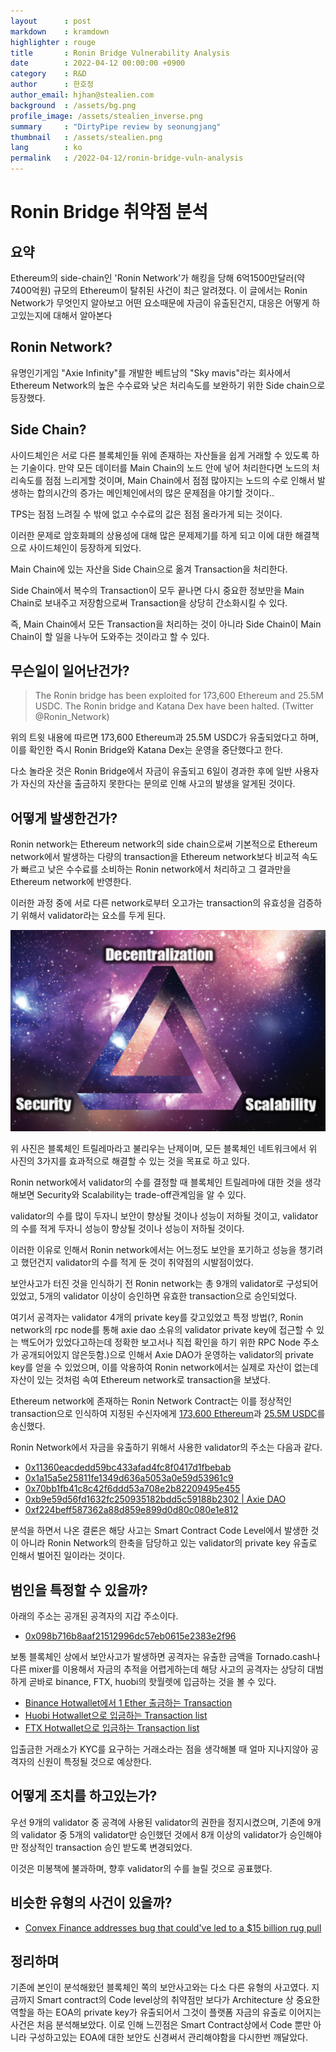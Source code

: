 ```yaml
---
layout		: post
markdown	: kramdown
highlighter	: rouge
title		: Ronin Bridge Vulnerability Analysis 
date		: 2022-04-12 00:00:00 +0900
category	: R&D
author		: 한호정
author_email: hjhan@stealien.com
background	: /assets/bg.png
profile_image: /assets/stealien_inverse.png
summary		: "DirtyPipe review by seonungjang"
thumbnail	: /assets/stealien.png
lang        : ko
permalink   : /2022-04-12/ronin-bridge-vuln-analysis
---
```


# Ronin Bridge 취약점 분석

## 요약
Ethereum의 side-chain인 'Ronin Network'가 해킹을 당해 6억1500만달러(약 7400억원) 규모의 Ethereum이 탈취된 사건이 최근 알려졌다. 이 글에서는 Ronin Network가 무엇인지 알아보고 어떤 요소때문에 자금이 유출된건지, 대응은 어떻게 하고있는지에 대해서 알아본다

## Ronin Network?
유명인기게임 "Axie Infinity"를 개발한 베트남의 "Sky mavis"라는 회사에서 Ethereum Network의 높은 수수료와 낮은 처리속도를 보완하기 위한 Side chain으로 등장했다.

## Side Chain?
사이드체인은 서로 다른 블록체인들 위에 존재하는 자산들을 쉽게 거래할 수 있도록 하는 기술이다. 
만약 모든 데이터를 Main Chain의 노드 안에 넣어 처리한다면 노드의 처리속도를 점점 느리게할 것이며, Main Chain에서 점점 많아지는 노드의 수로 인해서 발생하는 합의시간의 증가는 메인체인에서의 많은 문제점을 야기할 것이다.. 

TPS는 점점 느려질 수 밖에 없고 수수료의 값은 점점 올라가게 되는 것이다. 

이러한 문제로 암호화폐의 상용성에 대해 많은 문제제기를 하게 되고 이에 대한 해결책으로 사이드체인이 등장하게 되었다. 

Main Chain에 있는 자산을 Side Chain으로 옮겨 Transaction을 처리한다. 

Side Chain에서 복수의 Transaction이 모두 끝나면 다시 중요한 정보만을 Main Chain로 보내주고 저장함으로써 Transaction을 상당히 간소화시킬 수 있다.

즉, Main Chain에서 모든 Transaction을 처리하는 것이 아니라 Side Chain이 Main Chain이 할 일을 나누어 도와주는 것이라고 할 수 있다.


## 무슨일이 일어난건가?
> The Ronin bridge has been exploited for 173,600 Ethereum and 25.5M USDC. The Ronin bridge and Katana Dex have been halted.
(Twitter @Ronin_Network)

위의 트윗 내용에 따르면 173,600 Ethereum과 25.5M USDC가 유출되었다고 하며, 이를 확인한 즉시 Ronin Bridge와 Katana Dex는 운영을 중단했다고 한다.

다소 놀라운 것은 Ronin Bridge에서 자금이 유출되고 6일이 경과한 후에 일반 사용자가 자신의 자산을 출금하지 못한다는 문의로 인해 사고의 발생을 알게된 것이다.


## 어떻게 발생한건가?
Ronin network는 Ethereum network의 side chain으로써 기본적으로 Ethereum network에서 발생하는 다량의 transaction을 Ethereum network보다 비교적 속도가 빠르고 낮은 수수료를 소비하는 Ronin network에서 처리하고 그 결과만을 Ethereum network에 반영한다.

이러한 과정 중에 서로 다른 network로부터 오고가는 transaction의 유효성을 검증하기 위해서 validator라는 요소를 두게 된다.

![image](/assets/2022-04-12-Ronin-Bridge-Vuln-Analysis/image.png)

위 사진은 블록체인 트릴레마라고 불리우는 난제이며, 모든 블록체인 네트워크에서 위 사진의 3가지를 효과적으로 해결할 수 있는 것을 목표로 하고 있다.

Ronin network에서 validator의 수를 결정할 때 블록체인 트릴레마에 대한 것을 생각해보면 Security와 Scalability는 trade-off관계임을 알 수 있다.

validator의 수를 많이 두자니 보안이 향상될 것이나 성능이 저하될 것이고, validator의 수를 적게 두자니 성능이 향상될 것이나 성능이 저하될 것이다.

이러한 이유로 인해서 Ronin network에서는 어느정도 보안을 포기하고 성능을 챙기려고 했던건지 validator의 수를 적게 둔 것이 취약점의 시발점이었다.

보안사고가 터진 것을 인식하기 전 Ronin network는 총 9개의 validator로 구성되어있었고, 5개의 validator 이상이 승인하면 유효한 transaction으로 승인되었다.

여기서 공격자는 validator 4개의 private key를 갖고있었고 특정 방법(?, Ronin network의 rpc node를 통해 axie dao 소유의 validator private key에 접근할 수 있는 백도어가 있었다고하는데 정확한 보고서나 직접 확인을 하기 위한 RPC Node 주소가 공개되어있지 않은듯함.)으로 인해서 Axie DAO가 운영하는 validator의 private key를 얻을 수 있었으며, 이를 악용하여 Ronin network에서는 실제로 자산이 없는데 자산이 있는 것처럼 속여 Ethereum network로 transaction을 보냈다.

Ethereum network에 존재하는 Ronin Network Contract는 이를 정상적인 transaction으로 인식하여 지정된 수신자에게 
[173,600 Ethereum](https://etherscan.io/tx/0xc28fad5e8d5e0ce6a2eaf67b6687be5d58113e16be590824d6cfa1a94467d0b7)과 [25.5M USDC](https://etherscan.io/tx/0xed2c72ef1a552ddaec6dd1f5cddf0b59a8f37f82bdda5257d9c7c37db7bb9b08)를 송신했다.

Ronin Network에서 자금을 유출하기 위해서 사용한 validator의 주소는 다음과 같다.
- [0x11360eacdedd59bc433afad4fc8f0417d1fbebab](https://explorer.roninchain.com/address/0x11360eacdedd59bc433afad4fc8f0417d1fbebab/txs)
- [0x1a15a5e25811fe1349d636a5053a0e59d53961c9](https://explorer.roninchain.com/address/0x1a15a5e25811fe1349d636a5053a0e59d53961c9/txs)
- [0x70bb1fb41c8c42f6ddd53a708e2b82209495e455](https://explorer.roninchain.com/address/0x70bb1fb41c8c42f6ddd53a708e2b82209495e455/txs)
- [0xb9e59d56fd1632fc250935182bdd5c59188b2302 \| Axie DAO](https://explorer.roninchain.com/address/0xb9e59d56fd1632fc250935182bdd5c59188b2302/txs)
- [0xf224beff587362a88d859e899d0d80c080e1e812](https://explorer.roninchain.com/address/0xf224beff587362a88d859e899d0d80c080e1e812/txs)


분석을 하면서 나온 결론은 해당 사고는 Smart Contract Code Level에서 발생한 것이 아니라 Ronin Network의 한축을 담당하고 있는 validator의 private key 유출로 인해서 벌어진 일이라는 것이다.

## 범인을 특정할 수 있을까?
아래의 주소는 공개된 공격자의 지갑 주소이다.
- [0x098b716b8aaf21512996dc57eb0615e2383e2f96](https://etherscan.io/address/0x098b716b8aaf21512996dc57eb0615e2383e2f96)

보통 블록체인 상에서 보안사고가 발생하면 공격자는 유출한 금액을 Tornado.cash나 다른 mixer를 이용해서 자금의 추적을 어렵게하는데 해당 사고의 공격자는 상당히 대범하게 곧바로 binance, FTX, huobi의 핫월렛에 입금하는 것을 볼 수 있다.

- [Binance Hotwallet에서 1 Ether 출금하는 Transaction](https://etherscan.io/tx/0xe0669bbaaa12cf5ecc682848ddc373a9b86e1351bccc01092b744099bf52a87d)
- [Huobi Hotwallet으로 입금하는 Transaction list](https://etherscan.io/tx/0x075df6c4b44733a0e76aa4947b56b4c0c00ec136d7865edc1ac7068264e15704)
- [FTX Hotwallet으로 입금하는 Transaction list](https://etherscan.io/address/0x5b5082214d62585d686850ab8d9e3f6b6a5c58ff)

입출금한 거래소가 KYC를 요구하는 거래소라는 점을 생각해볼 때 얼마 지나지않아 공격자의 신원이 특정될 것으로 예상한다.

## 어떻게 조치를 하고있는가?
우선 9개의 validator 중 공격에 사용된 validator의 권한을 정지시켰으며, 기존에 9개의 validator 중 5개의 validator만 승인했던 것에서 8개 이상의 validator가 승인해야만 정상적인 transaction 승인 받도록 변경되었다.

이것은 미봉책에 불과하며, 향후 validator의 수를 늘릴 것으로 공표했다.


## 비슷한 유형의 사건이 있을까?
- [Convex Finance addresses bug that could've led to a $15 billion rug pull](https://www.theblockcrypto.com/post/140554/convex-finance-addresses-bug-that-couldve-led-to-a-15-billion-rug-pull)


## 정리하며
기존에 본인이 분석해왔던 블록체인 쪽의 보안사고와는 다소 다른 유형의 사고였다.
지금까지 Smart contract의 Code level상의 취약점만 보다가 Architecture 상 중요한 역할을 하는 EOA의 private key가 유출되어서 그것이 플랫폼 자금의 유출로 이어지는 사건은 처음 분석해보았다.
이로 인해 느낀점은 Smart Contract상에서 Code 뿐만 아니라 구성하고있는 EOA에 대한 보안도 신경써서 관리해야함을 다시한번 깨달았다.